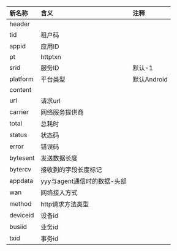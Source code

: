 |新名称|含义|注释|
|:--|:--|:--|
|header|||
|tid|租户码||
|appid|应用ID||
|pt|httptxn||
|srid|服务ID|默认-1|
|platform|平台类型|默认Android|
|content|||
|url|请求url||
|carrier|网络服务提供商||
|total|总耗时||
|status|状态码||
|error|错误码||
|bytesent|发送数据长度||
|bytercv|接收到的字段长度标记||
|appdata|yyy与agent通信时的数据-头部||
|wan|网络接入方式||
|method|http请求方法类型||
|deviceid|设备id||
|busiid|业务id||
|txid|事务id||

